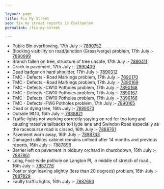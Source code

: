 ```yaml
---

layout: page
title: Fix My Street
seo: fix my street reports in Cheltenham
permalink: /fix-my-street

---
```


<!-- fix_marker starts -->

- Public Bin overflowing, 17th July :- [7890752](https://www.fixmystreet.com/report/7890752)
- Blocking visibility on road/junction (Grass/verge) problem, 17th July :- [7890999](https://www.fixmystreet.com/report/7890999)
- Branch fallen on tree, structure of tree unsafe, 17th July :- [7890411](https://www.fixmystreet.com/report/7890411)
- Crack in pavement, 17th July :- [7890409](https://www.fixmystreet.com/report/7890409)
- Dead badger on hard shoulder, 17th July :- [7890312](https://www.fixmystreet.com/report/7890312)
- TMC - Defects - Road Markings problem, 17th July :- [7890170](https://www.fixmystreet.com/report/7890170)
- TMC - Defects - Road Markings problem, 17th July :- [7890169](https://www.fixmystreet.com/report/7890169)
- TMC - Defects -CW10 Potholes problem, 17th July :- [7890168](https://www.fixmystreet.com/report/7890168)
- TMC - Defects -CW10 Potholes problem, 17th July :- [7890167](https://www.fixmystreet.com/report/7890167)
- TMC - Defects -CW10 Potholes problem, 17th July :- [7890166](https://www.fixmystreet.com/report/7890166)
- TMC - Defects -FW6 Potholes problem, 17th July :- [7890165](https://www.fixmystreet.com/report/7890165)
- Dead or dying tree, 16th July :- [7889073](https://www.fixmystreet.com/report/7889073)
- Outside 9&10, 16th July :- [7888821](https://www.fixmystreet.com/report/7888821)
- Traffic lights not working correctly staying on red for too long and causing massive tailbacks to Hyde lane and Swindon Road especially as the racecourse road is closed, 16th July :- [7888761](https://www.fixmystreet.com/report/7888761)
- Pavement worn away, 16th July :- [7888743](https://www.fixmystreet.com/report/7888743)
- Damaged utilities cabinet remains unfixed after 14 months and previous reports, 16th July :- [7887898](https://www.fixmystreet.com/report/7887898)
- Barrier left on pavement in oldbury orchard in churchdown, 16th July :- [7887861](https://www.fixmystreet.com/report/7887861)
- Long, Foot-wide pothole on Langton Pl, in middle of stretch of road., 16th July :- [7887776](https://www.fixmystreet.com/report/7887776)
- Post or sign leaning slightly (less than 20 degrees) problem, 16th July :- [7887829](https://www.fixmystreet.com/report/7887829)
- Faulty traffic lights, 16th July :- [7887683](https://www.fixmystreet.com/report/7887683)

<!-- fix_marker ends -->